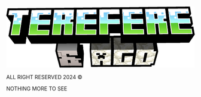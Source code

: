 ![image](https://github.com/XJK0MX/Terefere-AGD/blob/master/imgs/terefere_title.png)

ALL RIGHT RESERVED 2024 ©

NOTHING MORE TO SEE
